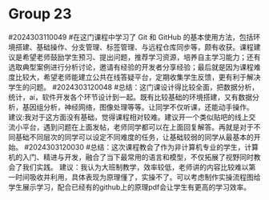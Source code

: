 # Group 23
#2024303110049
#在这门课程中学习了 Git 和 GitHub 的基本使用方法，包括环境搭建、基础操作、分支管理、标签管理、与远程仓库同步等，颇有收获。课程建议是希望老师鼓励学生预习、提出问题，推荐学习资源，培养自主学习能力；还有选取典型案例进行分析讨论，邀请有经验的开发者分享经验；最后就是因为课程难度比较大，希望老师能建立公共在线答疑平台，定期收集学生反馈，更有利于解决学生的问题。
#2024303120048
#总结：这门课设计得比较全面，把数据分析，统计，ai，软件开发各个环节设计到一起。既有比较基础的环境搭建，又有数据分析，基因组分析，神经网络，图像处理等等。让同学不仅听课，还能动手操作。
建议:我对于这方面没有基础，觉得课程相对较难。建议开一个类似贴吧的线上交流小平台，遇到问题在上面发帖，老师同学都可以在上面回复解答。再就是对于不同基础不同层次的同学可以设定不同难度的任务，让基础较弱的同学从最基本的开始。
#2024303120030
#总结：这次课程教会了作为非计算机专业的学生，计算机的入门、精进与开发，融合了当下最常用的语言和模型，不仅拓展了视野同时教会了我们实践。
建议：我认为大班制教学，效率较低，老师讲的内容比较难以第一时间吸收并利用，具体表现为原理懂了，实操不了。可以考虑制作实操流程图给学生展示学习，配合已经有的github上的原理pdf会让学生有更高的学习效率。
